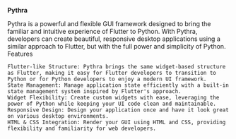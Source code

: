 **Pythra**

Pythra is a powerful and flexible GUI framework designed to bring the familiar and intuitive experience of Flutter to Python. With Pythra, developers can create beautiful, responsive desktop applications using a similar approach to Flutter, but with the full power and simplicity of Python.
Features

    Flutter-like Structure: Pythra brings the same widget-based structure as Flutter, making it easy for Flutter developers to transition to Python or for Python developers to enjoy a modern UI framework.
    State Management: Manage application state efficiently with a built-in state management system inspired by Flutter's approach.
    Widget Flexibility: Create custom widgets with ease, leveraging the power of Python while keeping your UI code clean and maintainable.
    Responsive Design: Design your application once and have it look great on various desktop environments.
    HTML & CSS Integration: Render your GUI using HTML and CSS, providing flexibility and familiarity for web developers.
